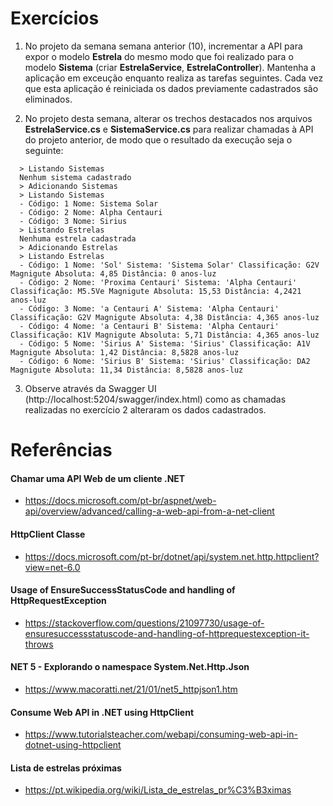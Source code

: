 # Exercícios

1) No projeto da semana semana anterior (10), incrementar a API para expor o modelo **Estrela** do mesmo modo que foi realizado para o modelo **Sistema** (criar **EstrelaService**, **EstrelaController**). Mantenha a aplicação em exceução enquanto realiza as tarefas seguintes.
Cada vez que esta aplicação é reiniciada os dados previamente cadastrados são eliminados.

2) No projeto desta semana, alterar os trechos destacados nos arquivos **EstrelaService.cs** e **SistemaService.cs** para realizar chamadas à API do projeto anterior, de modo que o resultado da execução seja o seguinte:

```
  > Listando Sistemas
  Nenhum sistema cadastrado
  > Adicionando Sistemas
  > Listando Sistemas
  - Código: 1 Nome: Sistema Solar
  - Código: 2 Nome: Alpha Centauri
  - Código: 3 Nome: Sirius
  > Listando Estrelas
  Nenhuma estrela cadastrada
  > Adicionando Estrelas
  > Listando Estrelas
  - Código: 1 Nome: 'Sol' Sistema: 'Sistema Solar' Classificação: G2V Magnigute Absoluta: 4,85 Distância: 0 anos-luz
  - Código: 2 Nome: 'Proxima Centauri' Sistema: 'Alpha Centauri' Classificação: M5.5Ve Magnigute Absoluta: 15,53 Distância: 4,2421 anos-luz
  - Código: 3 Nome: 'a Centauri A' Sistema: 'Alpha Centauri' Classificação: G2V Magnigute Absoluta: 4,38 Distância: 4,365 anos-luz
  - Código: 4 Nome: 'a Centauri B' Sistema: 'Alpha Centauri' Classificação: K1V Magnigute Absoluta: 5,71 Distância: 4,365 anos-luz
  - Código: 5 Nome: 'Sirius A' Sistema: 'Sirius' Classificação: A1V Magnigute Absoluta: 1,42 Distância: 8,5828 anos-luz
  - Código: 6 Nome: 'Sirius B' Sistema: 'Sirius' Classificação: DA2 Magnigute Absoluta: 11,34 Distância: 8,5828 anos-luz
```

3) Observe através da Swagger UI (http://localhost:5204/swagger/index.html) como as chamadas realizadas no exercício 2 alteraram os dados cadastrados.


# Referências

#### Chamar uma API Web de um cliente .NET
- https://docs.microsoft.com/pt-br/aspnet/web-api/overview/advanced/calling-a-web-api-from-a-net-client

#### HttpClient Classe
- https://docs.microsoft.com/pt-br/dotnet/api/system.net.http.httpclient?view=net-6.0

#### Usage of EnsureSuccessStatusCode and handling of HttpRequestException
- https://stackoverflow.com/questions/21097730/usage-of-ensuresuccessstatuscode-and-handling-of-httprequestexception-it-throws

#### NET 5 - Explorando o namespace System.Net.Http.Json
- https://www.macoratti.net/21/01/net5_httpjson1.htm

#### Consume Web API in .NET using HttpClient
- https://www.tutorialsteacher.com/webapi/consuming-web-api-in-dotnet-using-httpclient

#### Lista de estrelas próximas
- https://pt.wikipedia.org/wiki/Lista_de_estrelas_pr%C3%B3ximas